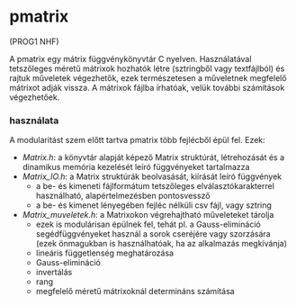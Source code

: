 # pmatrix
(PROG1 NHF)

A pmatrix egy mátrix függvénykönyvtár C nyelven. Használatával tetszőleges méretű mátrixok hozhatók létre (sztringből vagy textfájlból) és rajtuk műveletek végezhetők, ezek természetesen a műveletnek megfelelő mátrixot adják vissza. A mátrixok fájlba írhatóak, velük további számítások végezhetőek. 

### használata
A modularitást szem előtt tartva pmatrix több fejlécből épül fel. Ezek:
- *Matrix.h*: a könyvtár alapját képező Matrix struktúrát, létrehozását és a dinamikus memória kezelését leíró függvényeket tartalmazza
- *Matrix_IO.h*: a Matrix struktúrák beolvasását, kiírását leíró függvények
  - a be- és kimeneti fájlformátum tetszőleges elválasztókarakterrel használható, alapértelmezésben pontosvessző
  - a be- és kimenet lényegében fejléc nélküli csv fájl, vagy sztring
- *Matrix_muveletek.h*: a Matrixokon végrehajtható műveleteket tárolja
  - ezek is modulárisan épülnek fel, tehát pl. a Gauss-elimináció segédfüggvényeket használ a sorok cseréjére vagy szorzására (ezek önmagukban is használhatóak, ha az alkalmazás megkívánja)
  - lineáris függetlenség meghatározása
  - Gauss-elimináció
  - invertálás
  - rang
  - megfelelő méretű mátrixoknál determináns számítása
  


